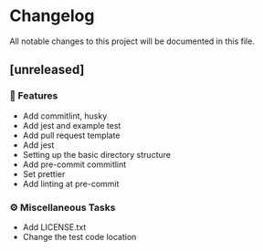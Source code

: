 # Changelog

All notable changes to this project will be documented in this file.

## [unreleased]

### 🚀 Features

- Add commitlint, husky
- Add jest and example test
- Add pull request template
- Add jest
- Setting up the basic directory structure
- Add pre-commit commitlint
- Set prettier
- Add linting at pre-commit

### ⚙️ Miscellaneous Tasks

- Add LICENSE.txt
- Change the test code location

<!-- generated by git-cliff -->
